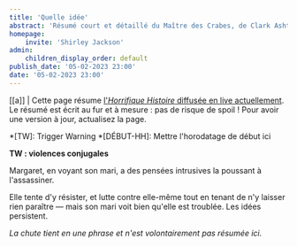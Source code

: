 ```yaml
---
title: 'Quelle idée'
abstract: 'Résumé court et détaillé du Maître des Crabes, de Clark Ashton Smith !'
homepage:
    invite: 'Shirley Jackson'
admin:
    children_display_order: default
publish_date: '05-02-2023 23:00'
date: '05-02-2023 23:00'
---
```


[[a]]
| Cette page résume [l'_Horrifique Histoire_ diffusée en live actuellement](https://www.twitch.tv/vchabrette). Le résumé est écrit au fur et à mesure : pas de risque de spoil ! Pour avoir une version à jour, actualisez la page.

*[TW]: Trigger Warning
*[DÉBUT-HH]: Mettre l'horodatage de début ici

**TW : violences conjugales**

Margaret, en voyant son mari, a des pensées intrusives la poussant à l'assassiner.

Elle tente d'y résister, et lutte contre elle-même tout en tenant de n'y laisser rien paraître — mais son mari voit bien qu'elle est troublée. Les idées persistent.

_La chute tient en une phrase et n'est volontairement pas résumée ici._